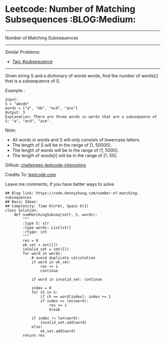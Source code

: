 # Leetcode: Number of Matching Subsequences     :BLOG:Medium:


---

Number of Matching Subsequences  

---

Similar Problems:  
-   [Tag: #subsequence](https://code.dennyzhang.com/tag/subsequence)

---

Given string S and a dictionary of words words, find the number of words[i] that is a subsequence of S.  

Example :  

    Input: 
    S = "abcde"
    words = ["a", "bb", "acd", "ace"]
    Output: 3
    Explanation: There are three words in words that are a subsequence of S: "a", "acd", "ace".

Note:  

-   All words in words and S will only consists of lowercase letters.
-   The length of S will be in the range of [1, 50000].
-   The length of words will be in the range of [1, 5000].
-   The length of words[i] will be in the range of [1, 50].

Github: [challenges-leetcode-interesting](https://github.com/DennyZhang/challenges-leetcode-interesting/tree/master/number-of-matching-subsequences)  

Credits To: [leetcode.com](https://leetcode.com/problems/number-of-matching-subsequences/description/)  

Leave me comments, if you have better ways to solve.  

    ## Blog link: https://code.dennyzhang.com/number-of-matching-subsequences
    ## Basic Ideas:
    ## Complexity: Time O(n*m), Space O(1)
    class Solution:
        def numMatchingSubseq(self, S, words):
            """
            :type S: str
            :type words: List[str]
            :rtype: int
            """
            res = 0
            ok_set = set([])
            invalid_set = set([])
            for word in words:
                # avoid duplicate calculation
                if word in ok_set:
                    res += 1
                    continue
    
                if word in invalid_set: continue
    
                index = 0
                for ch in S:
                    if ch == word[index]: index += 1
                    if index == len(word):
                        res += 1
                        break
    
                if index != len(word):
                    invalid_set.add(word)
                else:
                    ok_set.add(word)
            return res